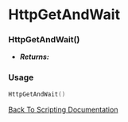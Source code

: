 # HttpGetAndWait

### HttpGetAndWait()
- ***Returns:*** 

### Usage

```Lua
HttpGetAndWait()
```


[Back To Scripting Documentation](../README.md)
